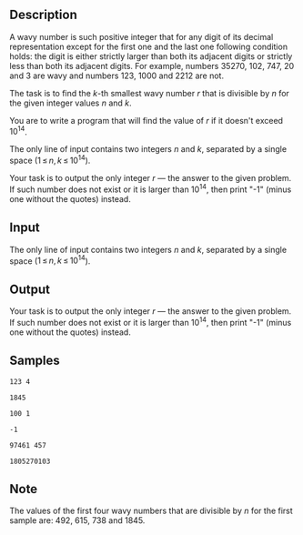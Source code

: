 ## Description

<div><p>A <span class="tex-font-style-it">wavy number</span> is such positive integer that for any digit of its decimal representation except for the first one and the last one following condition holds: the digit is either strictly larger than both its adjacent digits or strictly less than both its adjacent digits. For example, numbers <span class="tex-span">35270</span>, <span class="tex-span">102</span>, <span class="tex-span">747</span>, <span class="tex-span">20</span> and <span class="tex-span">3</span> are <span class="tex-font-style-it">wavy</span> and numbers <span class="tex-span">123</span>, <span class="tex-span">1000</span> and <span class="tex-span">2212</span> are not.</p><p>The task is to find the <span class="tex-span"><i>k</i></span>-th <span class="tex-font-style-bf">smallest</span> <span class="tex-font-style-it">wavy number</span> <span class="tex-span"><i>r</i></span> that is divisible by <span class="tex-span"><i>n</i></span> for the given integer values <span class="tex-span"><i>n</i></span> and <span class="tex-span"><i>k</i></span>.</p><p>You are to write a program that will find the value of <span class="tex-span"><i>r</i></span> if it doesn't exceed <span class="tex-span">10<sup class="upper-index">14</sup></span>.</p></div><div class="input-specification"><p>The only line of input contains two integers <span class="tex-span"><i>n</i></span> and <span class="tex-span"><i>k</i></span>, separated by a single space (<span class="tex-span">1 ≤ <i>n</i>, <i>k</i> ≤ 10<sup class="upper-index">14</sup></span>). </p></div><div class="output-specification"><p>Your task is to output the only integer <span class="tex-span"><i>r</i></span> — the answer to the given problem. If such number does not exist or it is larger than <span class="tex-span">10<sup class="upper-index">14</sup></span>, then print "<span class="tex-font-style-tt">-1</span>" (minus one without the quotes) instead.</p></div>


## Input

<p>The only line of input contains two integers <span class="tex-span"><i>n</i></span> and <span class="tex-span"><i>k</i></span>, separated by a single space (<span class="tex-span">1 ≤ <i>n</i>, <i>k</i> ≤ 10<sup class="upper-index">14</sup></span>). </p>


## Output

<p>Your task is to output the only integer <span class="tex-span"><i>r</i></span> — the answer to the given problem. If such number does not exist or it is larger than <span class="tex-span">10<sup class="upper-index">14</sup></span>, then print "<span class="tex-font-style-tt">-1</span>" (minus one without the quotes) instead.</p>


## Samples

```input1
123 4

```

```output1
1845

```






```input2
100 1

```

```output2
-1

```






```input3
97461 457

```

```output3
1805270103

```




## Note

<p>The values of the first four <span class="tex-font-style-it">wavy numbers</span> that are divisible by <span class="tex-span"><i>n</i></span> for the first sample are: <span class="tex-span">492</span>, <span class="tex-span">615</span>, <span class="tex-span">738</span> and <span class="tex-span">1845</span>.</p>

